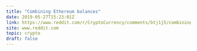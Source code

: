 ```yaml
---
title: "Combining Ethereum balances"
date: 2019-05-27T15:23:01Z
link: https://www.reddit.com/r/CryptoCurrency/comments/btj1j5/combining_ethereum_balances/?utm_medium=RSS&utm_source=hune
site: www.reddit.com
topic: crypto
draft: false
---
```

